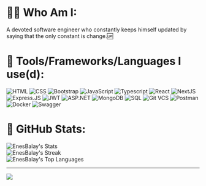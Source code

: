 # 👨‍💻 Who Am I:

A devoted software engineer who constantly keeps himself updated by saying that the only constant is change.🆙<br/>

# 🥷 Tools/Frameworks/Languages I use(d):

![HTML](https://img.shields.io/badge/html-%23323330.svg?style=for-the-badge&logo=html5&color=282828)
![CSS](https://img.shields.io/badge/css-%23323330.svg?style=for-the-badge&logo=css3&logoColor=2965f1&color=282828&)
![Bootstrap](https://img.shields.io/badge/bootstrap-%23563D7C.svg?style=for-the-badge&logo=bootstrap&color=282828&)
![JavaScript](https://img.shields.io/badge/javascript-%23323330.svg?style=for-the-badge&logo=javascript&color=282828)
![Typescript](https://img.shields.io/badge/typescript-%23323330.svg?style=for-the-badge&logo=typescript&color=282828)
![React](https://img.shields.io/badge/react-%23323330.svg?style=for-the-badge&logo=react&color=282828)
![NextJS](https://img.shields.io/badge/next.js-%23323330.svg?style=for-the-badge&logo=next.js&color=282828)
![Express.JS](https://img.shields.io/badge/express.js-%23323330.svg?style=for-the-badge&logo=express&color=282828)
![JWT](https://img.shields.io/badge/JWT-black?style=for-the-badge&logo=JSON%20web%20tokens&color=282828&)
![ASP.NET](https://img.shields.io/badge/asp.net-%23323330.svg?style=for-the-badge&logo=dotnet&color=282828)
![MongoDB](https://img.shields.io/badge/mongodb-%23323330.svg?style=for-the-badge&logo=mongodb&color=282828)
![SQL](https://img.shields.io/badge/sql-%23323330.svg?style=for-the-badge&logo=mssql&color=282828)
![Git VCS](https://img.shields.io/badge/git-%23323330.svg?style=for-the-badge&logo=git&color=282828)
![Postman](https://img.shields.io/badge/Postman-FF6C37?style=for-the-badge&logo=postman&color=282828) 
![Docker](https://img.shields.io/badge/docker-%230db7ed.svg?style=for-the-badge&logo=docker&color=282828) 
![Swagger](https://img.shields.io/badge/-Swagger-%23Clojure?style=for-the-badge&logo=swagger&color=282828)

# 🐾 GitHub Stats:

![EnesBalay's Stats](https://github-readme-stats.vercel.app/api?username=EnesBalay&theme=slateorange&show_icons=true&hide_border=false&count_private=true)<br/>
![EnesBalay's Streak](https://github-readme-streak-stats.herokuapp.com/?user=EnesBalay&theme=slateorange&hide_border=false)<br/>
![EnesBalay's Top Languages](https://github-readme-stats.vercel.app/api/top-langs/?username=EnesBalay&theme=slateorange&show_icons=true&hide_border=false&layout=compact)<br/>

---

[![](https://visitcount.itsvg.in/api?id=EnesBalay&label=Profile%20Views&pretty=false)](https://visitcount.itsvg.in)
